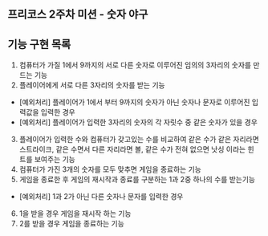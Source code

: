 ## 프리코스 2주차 미션 - 숫자 야구

## 기능 구현 목록

1. 컴퓨터가 가질 1에서 9까지의 서로 다른 숫자로 이루어진 임의의 3자리의 숫자를 만드는 기능
2. 플레이어에게 서로 다른 3자리의 숫자를 받는 기능

- [예외처리] 플레이어가 1에서 부터 9까지의 숫자가 아닌 숫자나 문자로 이루어진 입력값을 입력한 경우
- [예외처리] 플레이어가 입력한 3자리의 숫자의 각 자릿수 중 같은 숫자가 있을 경우

3. 플레이어가 입력한 수와 컴퓨터가 갖고있는 수를 비교하여 같은 수가 같은 자리라면 스트라이크, 같은 수면서 다른 자리라면 볼, 같은 수가 전혀 없으면 낫싱 이라는 힌트를 보여주는 기능
4. 컴퓨터가 가진 3개의 숫자를 모두 맞추면 게임을 종료하는 기능
5. 게임을 종료한 후 게임의 재시작과 종료를 구분하는 1과 2중 하나의 수를 받는기능

- [예외처리] 1과 2가 아닌 다른 숫자나 문자를 입력한 경우

6. 1을 받을 경우 게임을 재시작 하는 기능
7. 2를 받을 경우 게임을 종료하는 기능
